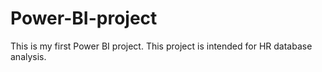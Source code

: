 # Power-BI-project
This is my first Power BI project. This project is intended for HR database analysis.
